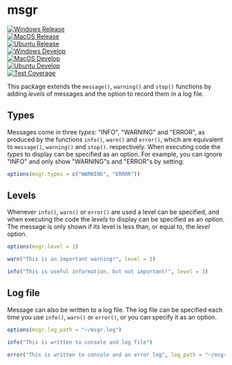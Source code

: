 # msgr

<!-- badges: start -->
[![Windows Release](https://github.com/ChadGoymer/msgr/actions/workflows/windows-release.yaml/badge.svg)](https://github.com/ChadGoymer/msgr/actions/workflows/windows-release.yaml)  
[![MacOS Release](https://github.com/ChadGoymer/msgr/actions/workflows/macos-release.yaml/badge.svg)](https://github.com/ChadGoymer/msgr/actions/workflows/macos-release.yaml)  
[![Ubuntu Release](https://github.com/ChadGoymer/msgr/actions/workflows/ubuntu-release.yaml/badge.svg)](https://github.com/ChadGoymer/msgr/actions/workflows/ubuntu-release.yaml)  
[![Windows Develop](https://github.com/ChadGoymer/msgr/actions/workflows/windows-develop.yaml/badge.svg)](https://github.com/ChadGoymer/msgr/actions/workflows/windows-develop.yaml)  
[![MacOS Develop](https://github.com/ChadGoymer/msgr/actions/workflows/macos-develop.yaml/badge.svg)](https://github.com/ChadGoymer/msgr/actions/workflows/macos-develop.yaml)  
[![Ubuntu Develop](https://github.com/ChadGoymer/msgr/actions/workflows/ubuntu-develop.yaml/badge.svg)](https://github.com/ChadGoymer/msgr/actions/workflows/ubuntu-develop.yaml)  
[![Test Coverage](https://codecov.io/gh/ChadGoymer/msgr/branch/main/graph/badge.svg)](https://codecov.io/github/ChadGoymer/msgr?branch=main)
<!-- badges: end -->

This package extends the `message()`, `warning()` and `stop()` functions by adding _levels_ 
of messages and the option to record them in a log file.

## Types

Messages come in three _types_: "INFO", "WARNING" and "ERROR", as produced by the functions
`info()`, `warn()` and `error()`, which are equivalent to `message()`, `warning()` and 
`stop()`. respectively. When executing code the _types_ to display can be specified as an 
option. For example, you can ignore "INFO" and only show "WARNING"s and "ERROR"s by setting:

```r
options(msgr.types = c("WARNING", "ERROR"))
```

## Levels

Whenever `info()`, `warn()` or `error()` are used a level can be specified, and when 
executing the code the _levels_ to display can be specified as an option. The message is
only shown if its level is less than, or equal to, the _level_ option.

```r
options(msgr.level = 1)

warn("This is an important warning!", level = 1)

info("This is useful information, but not important!", level = 3)
```

## Log file

Message can also be written to a log file. The log file can be specified each time you use
`info()`, `warn()` or `error()`, or you can specify it as an option.

```r
options(msgr.log_path = "~/msgr.log")

info("This is written to console and log file")

error("This is written to console and an error log", log_path = "~/msgr-errors.log")
```
